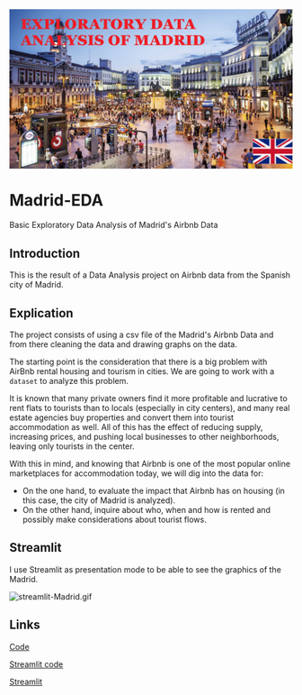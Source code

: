 <img src="madrid_intro.png" style="display: block; margin: auto;">

# Madrid-EDA
Basic Exploratory Data Analysis of Madrid's Airbnb Data

## Introduction
This is the result of a Data Analysis project on Airbnb data from the Spanish city of Madrid.

## Explication
The project consists of using a csv file of the Madrid's Airbnb Data and from there cleaning the data and drawing graphs on the data.

The starting point is the consideration that there is a big problem with AirBnb rental housing and tourism in cities. We are going to work with a `dataset` to analyze this problem.

It is known that many private owners find it more profitable and lucrative to rent flats to tourists than to locals (especially in city centers), and many real estate agencies buy properties and convert them into tourist accommodation as well. All of this has the effect of reducing supply, increasing prices, and pushing local businesses to other neighborhoods, leaving only tourists in the center.

With this in mind, and knowing that Airbnb is one of the most popular online marketplaces for accommodation today, we will dig into the data for:

- On the one hand, to evaluate the impact that Airbnb has on housing (in this case, the city of Madrid is analyzed).
- On the other hand, inquire about who, when and how is rented and possibly make considerations about tourist flows.

## Streamlit
I use Streamlit as presentation mode to be able to see the graphics of the Madrid.

![streamlit-Madrid.gif](https://github.com/ntr94/Madrid-EDA/blob/main/streamlit-Madrid.gif)

## Links

[Code](https://github.com/ntr94/Madrid-EDA/blob/main/Madrid.ipynb)

[Streamlit code](https://github.com/ntr94/Madrid-EDA/blob/main/Madrid_app.py)

[Streamlit](https://ntr94-madrid-eda-madrid-app-16ynzo.streamlit.app/)
